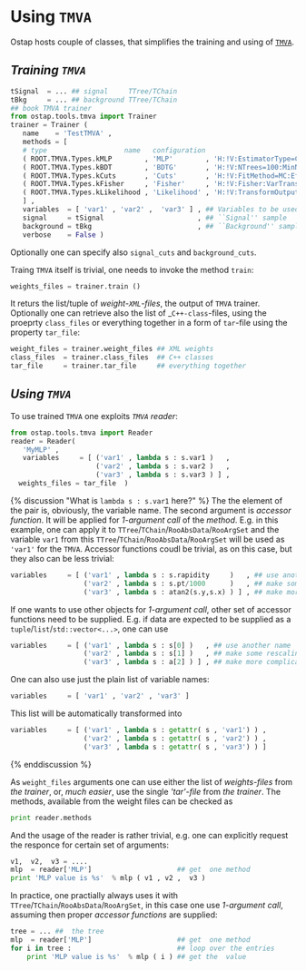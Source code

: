 # Using `TMVA`

Ostap hosts couple of classes, that simplifies the training and using of [`TMVA`](https://root.cern.ch/tmva).

##  _Training `TMVA`_
```python
tSignal  = ... ## signal     TTree/TChain
tBkg     = ... ## background TTree/TChain
## book TMVA trainer     
from ostap.tools.tmva import Trainer 
trainer = Trainer (
   name    = 'TestTMVA' ,   
   methods = [
   # type                   name   configuration
   ( ROOT.TMVA.Types.kMLP        , 'MLP'        , 'H:!V:EstimatorType=CE:VarTransform=N:NCycles=200:HiddenLayers=N+3:TestRate=5:!UseRegulator' ) ,
   ( ROOT.TMVA.Types.kBDT        , 'BDTG'       , 'H:!V:NTrees=100:MinNodeSize=2.5%:BoostType=Grad:Shrinkage=0.10:UseBaggedBoost:BaggedSampleFraction=0.5:nCuts=20:MaxDepth=2' ) , 
   ( ROOT.TMVA.Types.kCuts       , 'Cuts'       , 'H:!V:FitMethod=MC:EffSel:SampleSize=200000:VarProp=FSmart' ) ,
   ( ROOT.TMVA.Types.kFisher     , 'Fisher'     , 'H:!V:Fisher:VarTransform=None:CreateMVAPdfs:PDFInterpolMVAPdf=Spline2:NbinsMVAPdf=50:NsmoothMVAPdf=10' ),
   ( ROOT.TMVA.Types.kLikelihood , 'Likelihood' , 'H:!V:TransformOutput:PDFInterpol=Spline2:NSmoothSig[0]=20:NSmoothBkg[0]=20:NSmoothBkg[1]=10:NSmooth=1:NAvEvtPerBin=50' )
   ] ,
   variables  = [ 'var1' , 'var2' ,  'var3' ] , ## Variables to be used for training 
   signal     = tSignal                       , ## ``Signal'' sample 
   background = tBkg                          , ## ``Background'' sample  
   verbose    = False )
```
Optionally one can specify also `signal_cuts` and `background_cuts`.

Traing `TMVA` itself is trivial, one needs to invoke the method `train`:
```python 
weights_files = trainer.train ()
```
It  returs the list/tuple of _weight-`XML`-files_, the output of `TMVA` trainer.
Optionally one can retrieve also the list of  _`C++-class`-files,  using the proeprty `class_files` or  everything together in a form of `tar`-file using the property
`tar_file`:
```python
weight_files = trainer.weight_files ## XML weights  
class_files  = trainer.class_files  ## C++ classes 
tar_file     = trainer.tar_file     ## everything together
```

##  _Using `TMVA`_

To use trained `TMVA` one exploits _`TMVA` reader_:
```python 
from ostap.tools.tmva import Reader
reader = Reader( 
   'MyMLP' ,
   variables     = [ ('var1' , lambda s : s.var1 )   ,
                     ('var2' , lambda s : s.var2 )   ,
                     ('var3' , lambda s : s.var3 ) ] ,
  weights_files = tar_file  )
```
{% discussion "What is `lambda s : s.var1` here?" %}
The the element of the pair is, obviously, the variable name.
The second   argument is _accessor function_. 
It will be applied for _1-argument call_ of the _method_.
E.g. in this example, one  can apply it to `TTree`/`TChain`/`RooAbsData`/`RooArgSet` and the variable 
`var1` from   this `TTree`/`TChain`/`RooAbsData`/`RooArgSet` will be used as `'var1'` for the `TMVA`.
Accessor  functions coudl be  trivial, as on this case,  but they also can be less trivial:
```python
variables     = [ ('var1' , lambda s : s.rapidity     )   , ## use another name 
                  ('var2' , lambda s : s.pt/1000      )   , ## make some rescaling
                  ('var3' , lambda s : atan2(s.y,s.x) ) ] , ## make more complicated calculations
```
If one wants to use other objects for _1-argument call_, other set of accessor  functions   need to be supplied.
E.g. if data  are expected to be supplied  as a `tuple`/`list`/`std::vector<...>`, one   can use 
```python
variables     = [ ('var1' , lambda s : s[0] )   , ## use another name 
                  ('var2' , lambda s : s[1] )   , ## make some rescaling
                  ('var3' , lambda s : a[2] ) ] , ## make more complicated calculations
```
One  can  also use just the plain list of variable names:
```python
variables     = [ 'var1' , 'var2' , 'var3' ] 
```
This list will be automatically transformed into 
```python
variables     = [ ('var1' , lambda s : getattr( s , 'var1') ) ,
                  ('var2' , lambda s : getattr( s , 'var2') ) ,
                  ('var3' , lambda s : getattr( s , 'var3') ) ]
```
{% enddiscussion %}

As `weight_files` arguments one can use either the list of _weights-files_ from _the trainer_, or, _much easier_, use the single _'tar'-file_ from _the trainer_. The methods,  available from the weight files can be checked as
```python
print reader.methods 
````
And the usage of the reader is rather trivial, e.g. one can  explicitly request the  responce for certain set of arguments:
```python
v1,  v2,  v3 = .... 
mlp  = reader['MLP']                     ## get  one method 
print 'MLP value is %s'  % mlp ( v1 , v2 ,  v3 ) 
```
In practice, one practially always uses it with `TTree`/`TChain`/`RooAbsData`/`RooArgSet`, in this  case one use _1-argument call_,  assuming then proper _accessor functions_ are supplied: 
```python
tree = ... ##  the tree 
mlp  = reader['MLP']                     ## get  one method
for i in tree :                          ## loop over the entries 
    print 'MLP value is %s'  % mlp ( i ) ## get the  value 
```


